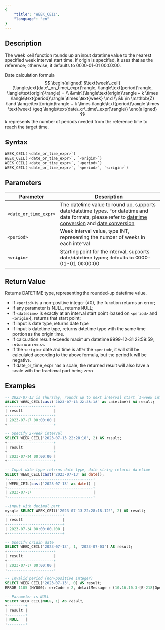 ```yaml
---
{
    "title": "WEEK_CEIL",
    "language": "en"
}
---
```


## Description


The week_ceil function rounds up an input datetime value to the nearest specified week interval start time. If origin is specified, it uses that as the reference; otherwise, it defaults to 0000-01-01 00:00:00.

Date calculation formula:
$$
\begin{aligned}
&\text{week\_ceil}(\langle\text{date\_or\_time\_expr}\rangle, \langle\text{period}\rangle, \langle\text{origin}\rangle) = \\
&\min\{\langle\text{origin}\rangle + k \times \langle\text{period}\rangle \times \text{week} \mid \\
&k \in \mathbb{Z} \land \langle\text{origin}\rangle + k \times \langle\text{period}\rangle \times \text{week} \geq \langle\text{date\_or\_time\_expr}\rangle\}
\end{aligned}
$$
$k$ represents the number of periods needed from the reference time to reach the target time.

## Syntax

```sql
WEEK_CEIL(`<date_or_time_expr>`)
WEEK_CEIL(`<date_or_time_expr>`, `<origin>`)
WEEK_CEIL(`<date_or_time_expr>`, `<period>`)
WEEK_CEIL(`<date_or_time_expr>`, `<period>`, `<origin>`)
```

## Parameters

| Parameter | Description |
|-----------|-------------|
| `<date_or_time_expr>` | The datetime value to round up, supports date/datetime types. For datetime and date formats, please refer to [datetime conversion](../../../../../docs/sql-manual/basic-element/sql-data-types/conversion/datetime-conversion) and [date conversion](../../../../../docs/sql-manual/basic-element/sql-data-types/conversion/date-conversion) |
| `<period>` | Week interval value, type INT, representing the number of weeks in each interval |
| `<origin>` | Starting point for the interval, supports date/datetime types; defaults to 0000-01-01 00:00:00 |

## Return Value

Returns DATETIME type, representing the rounded-up datetime value.

- If `<period>` is a non-positive integer (≤0), the function returns an error;
- If any parameter is NULL, returns NULL;
- If `<datetime>` is exactly at an interval start point (based on `<period>` and `<origin>`), returns that start point;
- If input is date type, returns date type
- If input is datetime type, returns datetime type with the same time portion as the origin time.
- If calculation result exceeds maximum datetime 9999-12-31 23:59:59, returns an error.
- If the `<origin>` date and time is after the `<period>`, it will still be calculated according to the above formula, but the period k will be negative.
- If date_or_time_expr has a scale, the returned result will also have a scale with the fractional part being zero.

## Examples

```sql
-- 2023-07-13 is Thursday, rounds up to next interval start (1-week interval starts on Monday, so rounds to 2023-07-17 (Monday))
SELECT WEEK_CEIL(cast('2023-07-13 22:28:18' as datetime)) AS result;
+---------------------+
| result              |
+---------------------+
| 2023-07-17 00:00:00 |
+---------------------+

-- Specify 2-week interval
SELECT WEEK_CEIL('2023-07-13 22:28:18', 2) AS result;
+---------------------+
| result              |
+---------------------+
| 2023-07-24 00:00:00 |
+---------------------+

-- Input date type returns date type, date string returns datetime
SELECT WEEK_CEIL(cast('2023-07-13' as date));
+---------------------------------------+
| WEEK_CEIL(cast('2023-07-13' as date)) |
+---------------------------------------+
| 2023-07-17                            |
+---------------------------------------+

--input with decimal part 
mysql> SELECT WEEK_CEIL('2023-07-13 22:28:18.123', 2) AS result;
+-------------------------+
| result                  |
+-------------------------+
| 2023-07-24 00:00:00.000 |
+-------------------------+

-- Specify origin date
SELECT WEEK_CEIL('2023-07-13', 1, '2023-07-03') AS result;
+---------------------+
| result              |
+---------------------+
| 2023-07-17 00:00:00 |
+---------------------+

-- Invalid period (non-positive integer)
SELECT WEEK_CEIL('2023-07-13', 0) AS result;
ERROR 1105 (HY000): errCode = 2, detailMessage = (10.16.10.3)[E-218]Operation week_ceil of 2023-07-13 00:00:00, 0 out of range

-- Parameter is NULL
SELECT WEEK_CEIL(NULL, 1) AS result;
+--------+
| result |
+--------+
| NULL   |
+--------+
```
